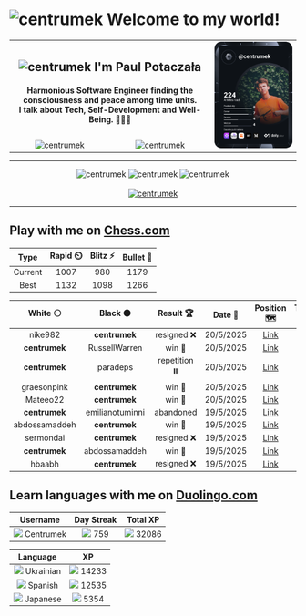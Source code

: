<h1>
  <img
    src="https://emojis.slackmojis.com/emojis/images/1531849430/4246/blob-sunglasses.gif"
    width="30"
    alt="centrumek"
  />
  Welcome to my world!
</h1>

<table>
  <tbody>
    <tr>
      <td align="center" width="70%" colspan="2">
        <h2>
          <img
            src="https://raw.githubusercontent.com/MartinHeinz/MartinHeinz/master/wave.gif"
            width="30px"
            alt="centrumek"
          />
          I'm Paul Potaczała
        </h2>
        <h4>
          Harmonious Software Engineer finding the consciousness and peace among time units.
          <br/>
          I talk about Tech, Self-Development and Well-Being. 🌿🧘🚀
        </h4>
      </td>
      <td width="30%" rowspan="2">
        <a href="https://app.daily.dev/centrumek">
          <img
            src="./devcard.svg"
            alt="centrumek"
          />
        </a>
      </td>
    </tr>
    <tr align="center">
      <td>
        <img
          src="https://komarev.com/ghpvc/?username=centrumek&label=visitors&color=0e75b6&style=flat"
          alt="centrumek"
        >
      </td>
      <td>
        <a href="https://stackoverflow.com/users/14496012/centrumek">
          <img
            src="https://stackoverflow.com/users/flair/14496012.png?theme=dark"
            alt="centrumek"
          >
        </a>
      </td>
    </tr>
  </tbody>
</table>

---
<div align="center">
  <img 
    src="https://github-readme-stats.vercel.app/api?username=centrumek&show_icons=true&count_private=true&theme=dark&hide_border=true&hide=issues,contribs&bg_color=00000000"
    alt="centrumek"
  />
  <img
    src="https://github-readme-stats.vercel.app/api/top-langs/?username=centrumek&layout=compact&hide_border=true&theme=dark&bg_color=00000000&langs_count=6&exclude_repo=air-statistic-app"
    alt="centrumek"
  />
  <img 
    src="https://github-readme-streak-stats.herokuapp.com?user=centrumek&theme=dark&hide_border=true&background=FFFFFF00"
    alt="centrumek"
  />
  <br/>
  <br/>
  <a href="https://www.buymeacoffee.com/centrumek">
    <img
      src="https://cdn.buymeacoffee.com/buttons/v2/default-orange.png"
      height="50"
      width="210"
      alt="centrumek"
    />
  </a>
</div>

---

## Play with me on [Chess.com](https://www.chess.com/member/centrumek)

<div align="center">
<!--START_SECTION:chessStats-->
<!-- Automatically generated with https://github.com/Balastrong/chess-stats-action -->

| Type | Rapid ⏲️ | Blitz ⚡ | Bullet 🔫 |
|:---:|:---:|:---:|:---:|
| Current | 1007 | 980 | 1179 |
| Best | 1132 | 1098 | 1266 |

| White ⚪ | Black ⚫ | Result 🏆 | Date 📅 | Position 🗺️ | Type 🕕 |
|:---:|:---:|:---:|:---:|:---:|:---:|
| nike982 | **centrumek** | resigned ❌ | 20/5/2025 | <a href="http://www.ee.unb.ca/cgi-bin/tervo/fen.pl?select=8/8/5k2/2K1p3/1P6/P2P4/6PP/8 b - - 1 32">Link</a> | Blitz |
| **centrumek** | RussellWarren | win 🥇 | 20/5/2025 | <a href="http://www.ee.unb.ca/cgi-bin/tervo/fen.pl?select=8/8/p7/P1K5/1P6/2Pkp1Np/7P/4R3 b - - 4 53">Link</a> | Blitz |
| **centrumek** | paradeps | repetition ⏸️ | 20/5/2025 | <a href="http://www.ee.unb.ca/cgi-bin/tervo/fen.pl?select=8/5r2/PK6/5k2/8/8/8/8 b - - 10 59">Link</a> | Blitz |
| graesonpink | **centrumek** | win 🥇 | 20/5/2025 | <a href="http://www.ee.unb.ca/cgi-bin/tervo/fen.pl?select=rn1qk1n1/pp2b2r/2p1bp2/3p3p/3P3P/2N3B1/PPP3P1/2K1RBNR w q - 0 15">Link</a> | Blitz |
| Mateeo22 | **centrumek** | win 🥇 | 20/5/2025 | <a href="http://www.ee.unb.ca/cgi-bin/tervo/fen.pl?select=rnb1kbnr/pp3ppp/2pqp3/8/3P4/2N2N2/PPP2PPP/R1BQKB1R w KQkq - 2 6">Link</a> | Blitz |
| **centrumek** | emilianotuminni | abandoned  | 19/5/2025 | <a href="http://www.ee.unb.ca/cgi-bin/tervo/fen.pl?select=8/8/3k2r1/2p3Pn/8/8/5PK1/8 w - - 0 41">Link</a> | Blitz |
| abdossamaddeh | **centrumek** | win 🥇 | 19/5/2025 | <a href="http://www.ee.unb.ca/cgi-bin/tervo/fen.pl?select=8/8/4p3/3pP1p1/2pP1p1p/2P2q1P/k7/6K1 b - - 1 60">Link</a> | Blitz |
| sermondai | **centrumek** | resigned ❌ | 19/5/2025 | <a href="http://www.ee.unb.ca/cgi-bin/tervo/fen.pl?select=8/ppQ3k1/2p2rp1/3p4/3P4/2P4R/PP3PP1/5RK1 b - - 3 34">Link</a> | Blitz |
| **centrumek** | abdossamaddeh | win 🥇 | 19/5/2025 | <a href="http://www.ee.unb.ca/cgi-bin/tervo/fen.pl?select=8/5pk1/4p3/p2p2PP/2rPb3/P1P5/1P3R1R/2K5 b - - 0 32">Link</a> | Blitz |
| hbaabh | **centrumek** | resigned ❌ | 19/5/2025 | <a href="http://www.ee.unb.ca/cgi-bin/tervo/fen.pl?select=8/5p2/7p/8/4k1P1/7P/PPP5/2K1R3 b - - 0 36">Link</a> | Blitz |

<!--END_SECTION:chessStats-->
</div>

## Learn languages with me on [Duolingo.com](https://www.duolingo.com/profile/Centrumek)

<div align="center">
<!--START_SECTION:duolingoStats-->
<!-- Automatically generated with https://github.com/centrumek/duolingo-readme-stats-->

| Username | Day Streak | Total XP |
|:---:|:---:|:---:|
| <img src="https://raw.githubusercontent.com/centrumek/duolingo-readme-stats/main/assets/duolingo.png" height="12"> Centrumek | <img src="https://raw.githubusercontent.com/centrumek/duolingo-readme-stats/main/assets/streakinactive.svg" height="12"> 759 | <img src="https://raw.githubusercontent.com/centrumek/duolingo-readme-stats/main/assets/xp.svg" height="12"> 32086 | <img src="https://raw.githubusercontent.com/centrumek/duolingo-readme-stats/main/assets/xp.svg" height="12"> 0 |

| Language | XP |
|:---:|:---:|
| <img src="https://raw.githubusercontent.com/centrumek/duolingo-readme-stats/main/assets/langs/ukrainian.svg" height="12"> Ukrainian | <img src="https://raw.githubusercontent.com/centrumek/duolingo-readme-stats/main/assets/xp.svg" height="12"> 14233 |
| <img src="https://raw.githubusercontent.com/centrumek/duolingo-readme-stats/main/assets/langs/spanish.svg" height="12"> Spanish | <img src="https://raw.githubusercontent.com/centrumek/duolingo-readme-stats/main/assets/xp.svg" height="12"> 12535 |
| <img src="https://raw.githubusercontent.com/centrumek/duolingo-readme-stats/main/assets/langs/japanese.svg" height="12"> Japanese | <img src="https://raw.githubusercontent.com/centrumek/duolingo-readme-stats/main/assets/xp.svg" height="12"> 5354 |

<!--END_SECTION:duolingoStats-->
</div>
<!--
**centrumek/centrumek** is a ✨ _special_ ✨ repository because its `README.md` (this file) appears on your GitHub profile.

Here are some ideas to get you started:

- 🔭 I’m currently working on ...
- 🌱 I’m currently learning ...
- 👯 I’m looking to collaborate on ...
- 🤔 I’m looking for help with ...
- 💬 Ask me about ...
- 📫 How to reach me: ...
- 😄 Pronouns: ...
- ⚡ Fun fact: ...
-->
